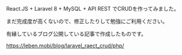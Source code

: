 React.JS + Laravel 8 + MySQL + API REST でCRUDを作ってみました。


まだ完成度が高くないので、修正したりして勉強にご利用ください。

有縁しているブログ公開している記事で作成したものです。

https://leben.mobi/blog/laravel_raect_crud/php/

